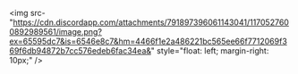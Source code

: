 <img src-"https://cdn.discordapp.com/attachments/791897396061143041/1170527600892989561/image.png?ex=65595dc7&is=6546e8c7&hm=4466f1e2a486221bc565ee66f7712069f369f6db94872b7cc576edeb6fac34ea&"
style="float: left; margin-right: 10px;" />

